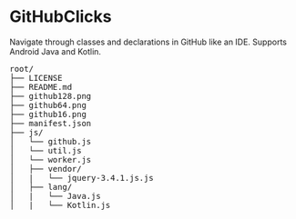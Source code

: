 # GitHubClicks
Navigate through classes and declarations in GitHub like an IDE. Supports Android Java and Kotlin.
<pre>
root/
├── LICENSE
├── README.md
├── github128.png
├── github64.png
├── github16.png
├── manifest.json
├── js/
│   └── github.js
│   └── util.js
│   └── worker.js
│   ├── vendor/
│   |   └── jquery-3.4.1.js.js
│   ├── lang/
│   |   └── Java.js
│   |   └── Kotlin.js
</pre>
